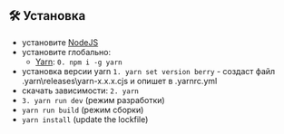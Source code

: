 
## :hammer_and_wrench: Установка
* установите [NodeJS](https://nodejs.org/en/)
* установите глобально:
    * [Yarn](https://yarnpkg.com/getting-started): ```0. npm i -g yarn```
* установка версии yarn ```1. yarn set version berry``` - создаст файл .yarn\releases\yarn-x.x.x.cjs и опишет в .yarnrc.yml
* скачать зависимости: ```2. yarn```
* ```3. yarn run dev``` (режим разработки)
* ```yarn run build``` (режим сборки)
* ```yarn install``` (update the lockfile)